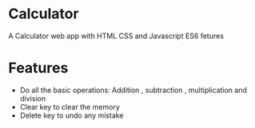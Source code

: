# Calculator
A Calculator web app with HTML CSS and Javascript ES6 fetures
# Features
- Do all the basic operations: Addition , subtraction , multiplication and division
- Clear key to clear the memory 
- Delete key to undo any mistake
 